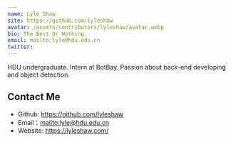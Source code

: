 ```yaml
---
name: Lyle Shaw
site: https://github.com/lyleshaw
avatar: /assets/contributors/lyleshaw/avatar.webp
bio: The Best Or Nothing.
email: mailto:lyle@hdu.edu.cn
twitter:
---
```


HDU undergraduate.
Intern at BotBay.
Passion about back-end developing and object detection.

## Contact Me

- Github: <https://github.com/lyleshaw>
- Email：<mailto:lyle@hdu.edu.cn>
- Website: <https://lyleshaw.com/>
